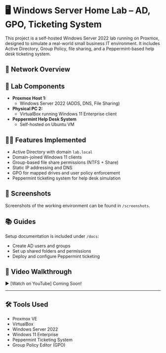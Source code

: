 # 🖥️ Windows Server Home Lab – AD, GPO, Ticketing System

This project is a self-hosted Windows Server 2022 lab running on Proxmox, designed to simulate a real-world small business IT environment. It includes Active Directory, Group Policy, file sharing, and a Peppermint-based help desk ticketing system.

## 🧩 Network Overview

## 🔧 Lab Components

- **Proxmox Host 1:**  
  - Windows Server 2022 (ADDS, DNS, File Sharing)
- **Physical PC 2:**  
  - VirtualBox running Windows 11 Enterprise client
- **Peppermint Help Desk System**  
  - Self-hosted on Ubuntu VM

## 🧑‍💻 Features Implemented

- Active Directory with domain `lab.local`
- Domain-joined Windows 11 clients
- Group-based file share permissions (NTFS + Share)
- Static IP addressing and DNS
- GPO for mapped drives and user policy enforcement
- Peppermint ticketing system for help desk simulation

## 📸 Screenshots

Screenshots of the working environment can be found in `/screenshots`.

## 📚 Guides

Setup documentation is included under `/docs`:
- Create AD users and groups
- Set up shared folders and permissions
- Deploy and configure Peppermint ticketing

## 🎥 Video Walkthrough

▶️ [Watch on YouTube] Coming Soon!

---

## 🛠️ Tools Used

- Proxmox VE
- VirtualBox
- Windows Server 2022
- Windows 11 Enterprise
- Peppermint Ticketing System
- Group Policy Editor (GPO)
